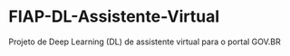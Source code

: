 # FIAP-DL-Assistente-Virtual
Projeto de Deep Learning (DL) de assistente virtual para o portal GOV.BR
